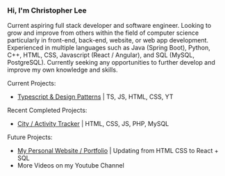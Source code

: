 ### Hi, I'm Christopher Lee

Current aspiring full stack developer and software engineer. Looking to grow and improve from others within the field of computer science particularly in front-end, back-end, website, or web app development. Experienced in multiple languages such as Java (Spring Boot), Python, C++, HTML, CSS, Javascript (React / Angular), and SQL (MySQL, PostgreSQL). Currently seeking any opportunities to further develop and improve my own knowledge and skills.

Current Projects:
* [Typescript & Design Patterns](https://github.com/christophermlee2/TypescriptDesignPatterns) | TS, JS, HTML, CSS, YT

Recent Completed Projects:
* [City / Activity Tracker](https://github.com/christophermlee2/cityActivityTracker) | HTML, CSS, JS, PHP, MySQL

Future Projects:
* [My Personal Website / Portfolio](https://github.com/christophermlee2/choicespecssite) | Updating from HTML CSS to React + SQL
* More Videos on my Youtube Channel 

